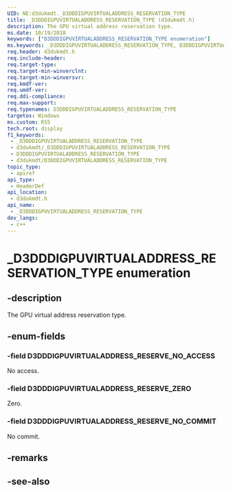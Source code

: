 ```yaml
---
UID: NE:d3dukmdt._D3DDDIGPUVIRTUALADDRESS_RESERVATION_TYPE
title: _D3DDDIGPUVIRTUALADDRESS_RESERVATION_TYPE (d3dukmdt.h)
description: The GPU virtual address reservation type.
ms.date: 10/19/2018
keywords: ["D3DDDIGPUVIRTUALADDRESS_RESERVATION_TYPE enumeration"]
ms.keywords: _D3DDDIGPUVIRTUALADDRESS_RESERVATION_TYPE, D3DDDIGPUVIRTUALADDRESS_RESERVATION_TYPE,
req.header: d3dukmdt.h
req.include-header: 
req.target-type: 
req.target-min-winverclnt: 
req.target-min-winversvr: 
req.kmdf-ver: 
req.umdf-ver: 
req.ddi-compliance: 
req.max-support: 
req.typenames: D3DDDIGPUVIRTUALADDRESS_RESERVATION_TYPE
targetos: Windows
ms.custom: RS5
tech.root: display
f1_keywords:
 - _D3DDDIGPUVIRTUALADDRESS_RESERVATION_TYPE
 - d3dukmdt/_D3DDDIGPUVIRTUALADDRESS_RESERVATION_TYPE
 - D3DDDIGPUVIRTUALADDRESS_RESERVATION_TYPE
 - d3dukmdt/D3DDDIGPUVIRTUALADDRESS_RESERVATION_TYPE
topic_type:
 - apiref
api_type:
 - HeaderDef
api_location:
 - d3dukmdt.h
api_name:
 - _D3DDDIGPUVIRTUALADDRESS_RESERVATION_TYPE
dev_langs:
 - c++
---
```


# _D3DDDIGPUVIRTUALADDRESS_RESERVATION_TYPE enumeration


## -description

The GPU virtual address reservation type.

## -enum-fields

### -field D3DDDIGPUVIRTUALADDRESS_RESERVE_NO_ACCESS 

No access.

### -field D3DDDIGPUVIRTUALADDRESS_RESERVE_ZERO 

Zero.

### -field D3DDDIGPUVIRTUALADDRESS_RESERVE_NO_COMMIT 

No commit.

## -remarks

## -see-also

